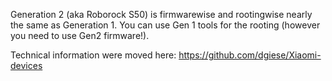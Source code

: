 Generation 2 (aka Roborock S50) is firmwarewise and rootingwise nearly the same as Generation 1. You can use Gen 1 tools for the rooting (however you need to use Gen2 firmware!).

Technical information were moved here: https://github.com/dgiese/Xiaomi-devices